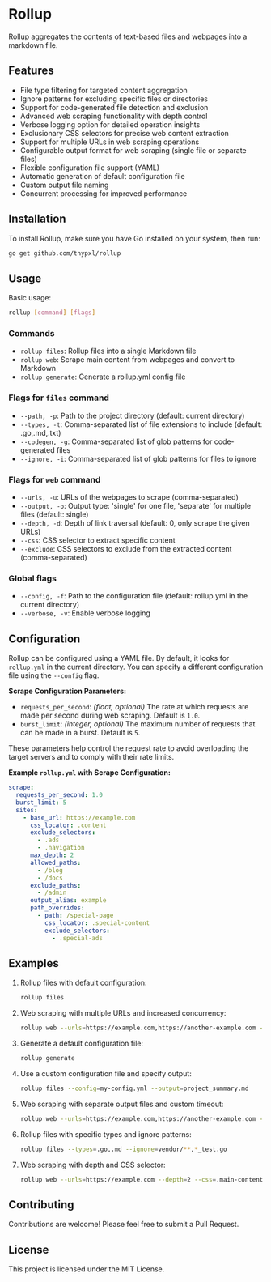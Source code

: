 # Rollup

Rollup aggregates the contents of text-based files and webpages into a markdown file.

## Features

- File type filtering for targeted content aggregation
- Ignore patterns for excluding specific files or directories
- Support for code-generated file detection and exclusion
- Advanced web scraping functionality with depth control
- Verbose logging option for detailed operation insights
- Exclusionary CSS selectors for precise web content extraction
- Support for multiple URLs in web scraping operations
- Configurable output format for web scraping (single file or separate files)
- Flexible configuration file support (YAML)
- Automatic generation of default configuration file
- Custom output file naming
- Concurrent processing for improved performance

## Installation

To install Rollup, make sure you have Go installed on your system, then run:

```bash
go get github.com/tnypxl/rollup
```

## Usage

Basic usage:

```bash
rollup [command] [flags]
```

### Commands

- `rollup files`: Rollup files into a single Markdown file
- `rollup web`: Scrape main content from webpages and convert to Markdown
- `rollup generate`: Generate a rollup.yml config file

### Flags for `files` command

- `--path, -p`: Path to the project directory (default: current directory)
- `--types, -t`: Comma-separated list of file extensions to include (default: .go,.md,.txt)
- `--codegen, -g`: Comma-separated list of glob patterns for code-generated files
- `--ignore, -i`: Comma-separated list of glob patterns for files to ignore

### Flags for `web` command

- `--urls, -u`: URLs of the webpages to scrape (comma-separated)
- `--output, -o`: Output type: 'single' for one file, 'separate' for multiple files (default: single)
- `--depth, -d`: Depth of link traversal (default: 0, only scrape the given URLs)
- `--css`: CSS selector to extract specific content
- `--exclude`: CSS selectors to exclude from the extracted content (comma-separated)

### Global flags

- `--config, -f`: Path to the configuration file (default: rollup.yml in the current directory)
- `--verbose, -v`: Enable verbose logging

## Configuration

Rollup can be configured using a YAML file. By default, it looks for `rollup.yml` in the current directory. You can specify a different configuration file using the `--config` flag.

**Scrape Configuration Parameters:**

- `requests_per_second`: *(float, optional)* The rate at which requests are made per second during web scraping. Default is `1.0`.
- `burst_limit`: *(integer, optional)* The maximum number of requests that can be made in a burst. Default is `5`.

These parameters help control the request rate to avoid overloading the target servers and to comply with their rate limits.

**Example `rollup.yml` with Scrape Configuration:**

```yaml
scrape:
  requests_per_second: 1.0
  burst_limit: 5
  sites:
    - base_url: https://example.com
      css_locator: .content
      exclude_selectors:
        - .ads
        - .navigation
      max_depth: 2
      allowed_paths:
        - /blog
        - /docs
      exclude_paths:
        - /admin
      output_alias: example
      path_overrides:
        - path: /special-page
          css_locator: .special-content
          exclude_selectors:
            - .special-ads
```

## Examples

1. Rollup files with default configuration:

   ```bash
   rollup files
   ```

2. Web scraping with multiple URLs and increased concurrency:

   ```bash
   rollup web --urls=https://example.com,https://another-example.com --concurrent=8
   ```

3. Generate a default configuration file:

   ```bash
   rollup generate
   ```

4. Use a custom configuration file and specify output:

   ```bash
   rollup files --config=my-config.yml --output=project_summary.md
   ```

5. Web scraping with separate output files and custom timeout:
   ```bash
   rollup web --urls=https://example.com,https://another-example.com --output=separate --timeout=60
   ```

6. Rollup files with specific types and ignore patterns:
   ```bash
   rollup files --types=.go,.md --ignore=vendor/**,*_test.go
   ```

7. Web scraping with depth and CSS selector:
   ```bash
   rollup web --urls=https://example.com --depth=2 --css=.main-content
   ```

## Contributing

Contributions are welcome! Please feel free to submit a Pull Request.

## License

This project is licensed under the MIT License.

